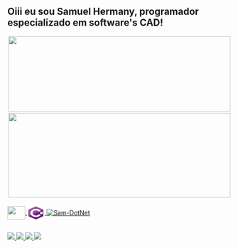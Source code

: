## Oiii eu sou Samuel Hermany, programador especializado em software's CAD!

<div align="center">
  <a href="https://github.com/rafaballerini">
  <img height="170em" width="500em" src="https://github-readme-stats.vercel.app/api?username=samuelhermany&show_icons=true&theme=dracula&include_all_commits=true&count_private=true"/>
  <img height="190em" width="500em" src="https://github-readme-stats.vercel.app/api/top-langs/?username=samuelhermany&layout=compact&langs_count=7&theme=dracula"/>
</div>
<div style="display: inline_block"><br>
  <img align="center" lt="Sam-SqlServer" height="30" width="40" src="https://cdn.jsdelivr.net/gh/devicons/devicon/icons/microsoftsqlserver/microsoftsqlserver-plain.svg"/>   
  <img align="center" alt="Sm-Csharp" height="30" width="40" src="https://raw.githubusercontent.com/devicons/devicon/master/icons/csharp/csharp-original.svg"/>
  <img align="center" alt="Sam-DotNet" height="30" width="40" src="https://cdn.jsdelivr.net/gh/devicons/devicon/icons/dot-net/dot-net-original-wordmark.svg"/>  
</div>
  
  ##
 
<div> 
  <a href="https://www.youtube.com/channel/UC-qovvHdEIIe3M3ZR9ZC1SQ" target="_blank">
    <img src="https://img.shields.io/badge/YouTube-FF0000?style=for-the-badge&logo=youtube&logoColor=white" target="_blank">
  </a>
  <a href="https://www.instagram.com/samuelhermany/" target="_blank">
    <img src="https://img.shields.io/badge/-Instagram-%23E4405F?style=for-the-badge&logo=instagram&logoColor=white" target="_blank">
  </a> 	
  <a href = "mailto:samuelhermany1012@gmail.com">
    <img src="https://img.shields.io/badge/-Gmail-%23333?style=for-the-badge&logo=gmail&logoColor=white" target="_blank">
  </a>
  <a href="https://www.linkedin.com/in/samuel-hermany-50ba5660" target="_blank"><img src="https://img.shields.io/badge/-LinkedIn-%230077B5?style=for-the-badge&logo=linkedin&logoColor=white" target="_blank"></a>  
</div>
